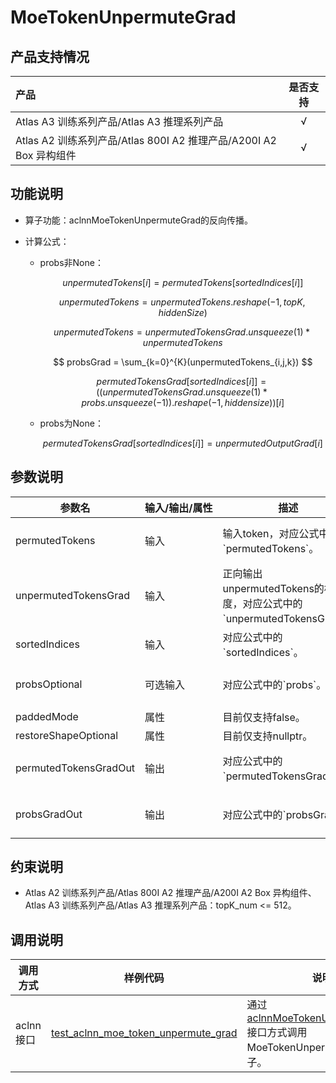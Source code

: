 # MoeTokenUnpermuteGrad

## 产品支持情况

|产品             |  是否支持  |
|:-------------------------|:----------:|
|  <term>Atlas A3 训练系列产品/Atlas A3 推理系列产品</term>   |     √    |
|  <term>Atlas A2 训练系列产品/Atlas 800I A2 推理产品/A200I A2 Box 异构组件</term>     |     √    |

## 功能说明

- 算子功能：aclnnMoeTokenUnpermuteGrad的反向传播。
- 计算公式：

  - probs非None：

    $$
    unpermutedTokens[i] = permutedTokens[sortedIndices[i]]
    $$

    $$
    unpermutedTokens = unpermutedTokens.reshape(-1, topK, hiddenSize)
    $$

    $$
    unpermutedTokens = unpermutedTokensGrad.unsqueeze(1) * unpermutedTokens
    $$

    $$
    probsGrad = \sum_{k=0}^{K}(unpermutedTokens_{i,j,k})
    $$

    $$
    permutedTokensGrad[sortedIndices[i]] = ((unpermutedTokensGrad.unsqueeze(1) * probs.unsqueeze(-1)).reshape(-1, hiddensize))[i]
    $$

  - probs为None：

    $$
    permutedTokensGrad[sortedIndices[i]] = unpermutedOutputGrad[i]
    $$

## 参数说明

<table style="table-layout: auto; width: 100%">
  <thead>
    <tr>
      <th style="white-space: nowrap">参数名</th>
      <th style="white-space: nowrap">输入/输出/属性</th>
      <th style="white-space: nowrap">描述</th>
      <th style="white-space: nowrap">数据类型</th>
      <th style="white-space: nowrap">数据格式</th>
    </tr>
  </thead>
  <tbody>
    <tr>
      <td>permutedTokens</td>
      <td>输入</td>
      <td>输入token，对应公式中的`permutedTokens`。</td>
      <td>FLOAT16、BFLOAT16、FLOAT32</td>
      <td>ND</td>
    </tr>
    <tr>
      <td>unpermutedTokensGrad</td>
      <td>输入</td>
      <td>正向输出unpermutedTokens的梯度，对应公式中的`unpermutedTokensGrad`。</td>
      <td>FLOAT16、BFLOAT16、FLOAT32</td>
      <td>ND</td>
    </tr>
    <tr>
      <td>sortedIndices</td>
      <td>输入</td>
      <td>对应公式中的`sortedIndices`。</td>
      <td>INT32</td>
      <td>ND</td>
    </tr>
    <tr>
      <td>probsOptional</td>
      <td>可选输入</td>
      <td>对应公式中的`probs`。</td>
      <td>FLOAT16、BFLOAT16、FLOAT32</td>
      <td>ND</td>
    </tr>
    <tr>
      <td>paddedMode</td>
      <td>属性</td>
      <td>目前仅支持false。</td>
      <td>BOOL</td>
      <td>-</td>
    </tr>
    <tr>
      <td>restoreShapeOptional</td>
      <td>属性</td>
      <td>目前仅支持nullptr。</td>
      <td>aclIntArray*</td>
      <td>-</td>
    </tr>
    <tr>
      <td>permutedTokensGradOut</td>
      <td>输出</td>
      <td>对应公式中的`permutedTokensGrad`。</td>
      <td>FLOAT16、BFLOAT16、FLOAT32</td>
      <td>ND</td>
    </tr>
    <tr>
      <td>probsGradOut</td>
      <td>输出</td>
      <td>对应公式中的`probsGrad`。</td>
      <td>FLOAT16、BFLOAT16、FLOAT32</td>
      <td>ND</td>
    </tr>
  </tbody></table>

## 约束说明

- <term>Atlas A2 训练系列产品/Atlas 800I A2 推理产品/A200I A2 Box 异构组件</term>、<term>Atlas A3 训练系列产品/Atlas A3 推理系列产品</term>：topK_num <= 512。

## 调用说明

| 调用方式   | 样例代码           | 说明                                         |
| ---------------- | --------------------------- | --------------------------------------------------- |
| aclnn接口  | [test_aclnn_moe_token_unpermute_grad](examples/test_aclnn_moe_token_unpermute_grad.cpp) | 通过[aclnnMoeTokenUnpermuteGrad](docs/aclnnMoeTokenUnpermuteGrad.md)接口方式调用MoeTokenUnpermuteGrad算子。 |
